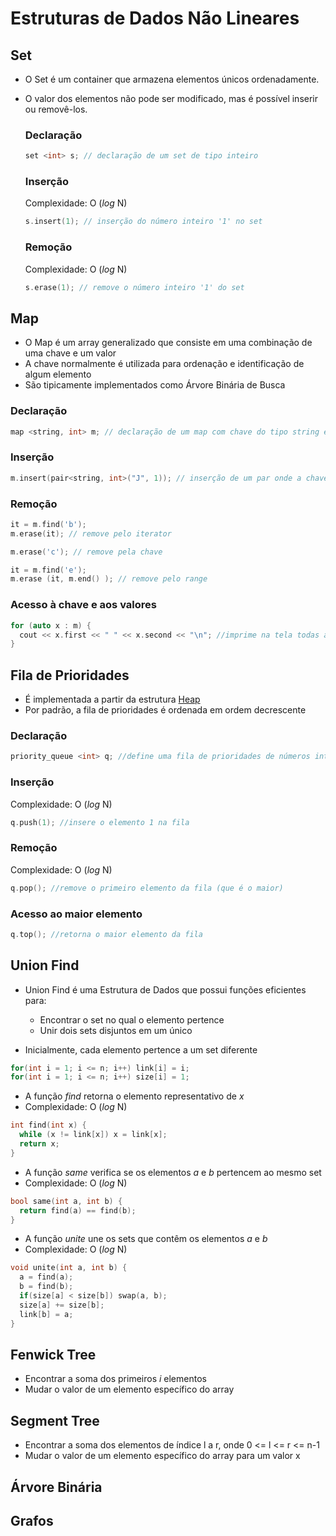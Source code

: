 # Estruturas de Dados Não Lineares

## Set
  - O Set é um container que armazena elementos únicos ordenadamente.
  - O valor dos elementos não pode ser modificado, mas é possível inserir ou removê-los.
  
    ### Declaração
    ```c++
    set <int> s; // declaração de um set de tipo inteiro
    ```
    ### Inserção
    Complexidade: O (*log* N)
    ```c++
    s.insert(1); // inserção do número inteiro '1' no set
    ```
    ### Remoção
    Complexidade: O (*log* N)
    ```c++
    s.erase(1); // remove o número inteiro '1' do set
    ```

## Map
  - O Map é um array generalizado que consiste em uma combinação de uma chave e um valor
  - A chave normalmente é utilizada para ordenação e identificação de algum elemento
  - São tipicamente implementados como Árvore Binária de Busca
  
  ### Declaração
  ```c++
  map <string, int> m; // declaração de um map com chave do tipo string e valor de tipo inteiro
  ```
  
  ### Inserção
  ```c++
  m.insert(pair<string, int>("J", 1)); // inserção de um par onde a chave é uma string e o valor um inteiro 
  ```  
  
  ### Remoção
  ```c++
  it = m.find('b');
  m.erase(it); // remove pelo iterator
  ```  
  ```c++
  m.erase('c'); // remove pela chave
  ```  
  ```c++
  it = m.find('e');
  m.erase (it, m.end() ); // remove pelo range
  ```  
  
  ### Acesso à chave e aos valores
  ```c++
  for (auto x : m) {
    cout << x.first << " " << x.second << "\n"; //imprime na tela todas as chaves e todos os valores do map
  }
  ``` 

## Fila de Prioridades
  - É implementada a partir da estrutura [Heap](https://www.geeksforgeeks.org/binary-heap/)
  - Por padrão, a fila de prioridades é ordenada em ordem decrescente

  ### Declaração
  ```c++
  priority_queue <int> q; //define uma fila de prioridades de números inteiros
  ``` 
  
  ### Inserção
  Complexidade: O (*log* N)
  ```c++
  q.push(1); //insere o elemento 1 na fila
  ``` 
  
  ### Remoção
  Complexidade: O (*log* N)
  ```c++
  q.pop(); //remove o primeiro elemento da fila (que é o maior)
  ``` 
  
  ### Acesso ao maior elemento
  ```c++
  q.top(); //retorna o maior elemento da fila
  ``` 

## Union Find
- Union Find é uma Estrutura de Dados que possui funções eficientes para:
  - Encontrar o set no qual o elemento pertence
  - Unir dois sets disjuntos em um único

- Inicialmente, cada elemento pertence a um set diferente
```c++
for(int i = 1; i <= n; i++) link[i] = i;
for(int i = 1; i <= n; i++) size[i] = 1;
``` 

- A função *find* retorna o elemento representativo de *x*
- Complexidade: O (*log* N)
```c++
int find(int x) {
  while (x != link[x]) x = link[x];
  return x;
}
``` 

- A função *same* verifica se os elementos *a* e *b* pertencem ao mesmo set
- Complexidade: O (*log* N)
```c++
bool same(int a, int b) {
  return find(a) == find(b);
}
```

- A função *unite* une os sets que contêm os elementos *a* e *b*
- Complexidade: O (*log* N)
```c++
void unite(int a, int b) {
  a = find(a);
  b = find(b);
  if(size[a] < size[b]) swap(a, b);
  size[a] += size[b];
  link[b] = a;
}
```

## Fenwick Tree
- Encontrar a soma dos primeiros *i* elementos
- Mudar o valor de um elemento específico do array

## Segment Tree
- Encontrar a soma dos elementos de índice l a r, onde 0 <= l <= r <= n-1
- Mudar o valor de um elemento específico do array para um valor x

## Árvore Binária

## Grafos
